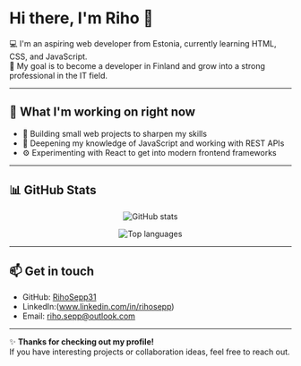 # Hi there, I'm Riho 👋

💻 I'm an aspiring web developer from Estonia, currently learning HTML, CSS, and JavaScript.  
🎯 My goal is to become a developer in Finland and grow into a strong professional in the IT field.

---

## 🚀 What I'm working on right now
- 🔭 Building small web projects to sharpen my skills
- 🌱 Deepening my knowledge of JavaScript and working with REST APIs
- ⚙️ Experimenting with React to get into modern frontend frameworks

---

## 📊 GitHub Stats
<p align="center">
  <img src="https://github-readme-stats.vercel.app/api?username=RihoSepp31&show_icons=true&theme=radical" alt="GitHub stats" />
</p>

<p align="center">
  <img src="https://github-readme-stats.vercel.app/api/top-langs/?username=RihoSepp31&layout=compact&theme=radical" alt="Top languages" />
</p>

---

## 📫 Get in touch
- GitHub: [RihoSepp31](https://github.com/RihoSepp31)
- LinkedIn:(www.linkedin.com/in/rihosepp) <!-- Replace with your real LinkedIn URL -->
- Email: [riho.sepp@outlook.com](riho.sepp@outlook.com) <!-- Replace with your actual email -->

---

✨ **Thanks for checking out my profile!**  
If you have interesting projects or collaboration ideas, feel free to reach out.
